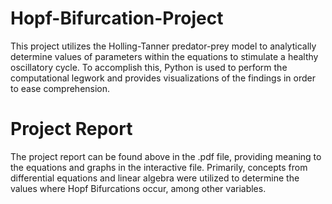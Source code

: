 # Hopf-Bifurcation-Project
This project utilizes the Holling-Tanner predator-prey model to analytically determine values of parameters within the equations to stimulate a healthy oscillatory cycle. To accomplish this, Python is used to perform the computational legwork and provides visualizations of the findings in order to ease comprehension.

# Project Report
The project report can be found above in the .pdf file, providing meaning to the equations and graphs in the interactive file. Primarily, concepts from differential equations and linear algebra were utilized to determine the values where Hopf Bifurcations occur, among other variables.
